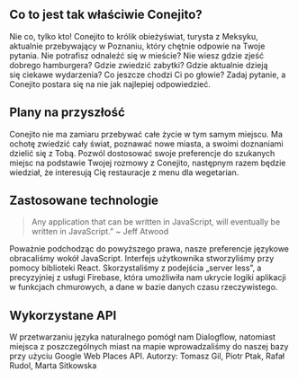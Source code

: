 ## Co to jest tak właściwie Conejito?
Nie co, tylko kto! Conejito to królik obieżyświat, turysta z Meksyku, aktualnie przebywający w Poznaniu, który chętnie odpowie na Twoje pytania. Nie potrafisz odnaleźć się w mieście? Nie wiesz gdzie zjeść dobrego hamburgera? Gdzie zwiedzić zabytki? Gdzie aktualnie dzieją się ciekawe wydarzenia? Co jeszcze chodzi Ci po głowie? Zadaj pytanie, a Conejito postara się na nie jak najlepiej odpowiedzieć.

## Plany na przyszłość
Conejito nie ma zamiaru przebywać całe życie w tym samym miejscu. Ma ochotę zwiedzić cały świat, poznawać nowe miasta, a swoimi doznaniami dzielić się z Tobą. Pozwól dostosować swoje preferencje do szukanych miejsc na podstawie Twojej rozmowy z Conejito, następnym razem będzie wiedział, że interesują Cię restauracje z menu dla wegetarian.

## Zastosowane technologie
> Any application that can be written in JavaScript, will eventually be written in JavaScript.”
~ Jeff Atwood

Poważnie podchodząc do powyższego prawa, nasze preferencje językowe obracaliśmy wokół JavaScript. Interfejs użytkownika stworzyliśmy przy pomocy biblioteki React. Skorzystaliśmy z podejścia „server less”, a precyzyjniej z usługi Firebase, która umożliwiła nam ukrycie logiki aplikacji w funkcjach chmurowych, a dane w bazie danych czasu rzeczywistego.

## Wykorzystane API
W przetwarzaniu języka naturalnego pomógł nam Dialogflow, natomiast miejsca z poszczególnych miast na mapie wprowadzaliśmy do naszej bazy przy użyciu Google Web Places API.
Autorzy: Tomasz Gil, Piotr Ptak, Rafał Rudol, Marta Sitkowska

